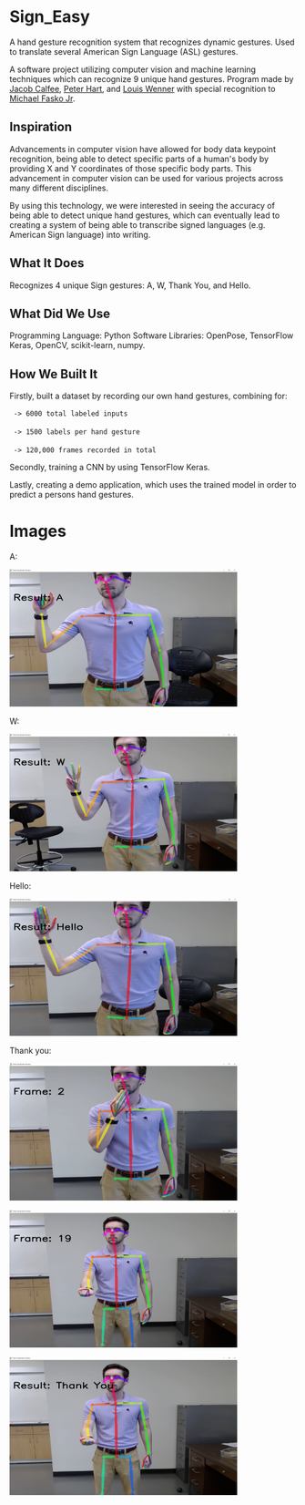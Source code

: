 # Sign_Easy
A hand gesture recognition system that recognizes dynamic gestures. Used to translate several American Sign Language (ASL) gestures. 

A software project utilizing computer vision and machine learning techniques which can recognize 9 unique hand gestures. Program made by [Jacob Calfee](https://github.com/jacobcalf/), [Peter Hart](https://github.com/PeterHart23), and [Louis Wenner](https://github.com/novonn) with special recognition to [Michael Fasko Jr](https://github.com/Fasko).

## Inspiration
Advancements in computer vision have allowed for body data keypoint recognition, being able to detect specific parts of a human's body by providing X and Y coordinates of those specific body parts. This advancement in computer vision can be used for various projects across many different disciplines.

By using this technology, we were interested in seeing the accuracy of being able to detect unique hand gestures, which can eventually lead to creating a system of being able to transcribe signed languages (e.g. American Sign language) into writing.


## What It Does
Recognizes 4 unique Sign gestures: A, W, Thank You, and Hello.

## What Did We Use
Programming Language: Python
Software Libraries: OpenPose, TensorFlow Keras, OpenCV, scikit-learn, numpy.

## How We Built It
 Firstly, built a dataset by recording our own hand gestures, combining for:
 
     -> 6000 total labeled inputs
     
     -> 1500 labels per hand gesture
     
     -> 120,000 frames recorded in total
     

Secondly, training a CNN by using TensorFlow Keras. 

Lastly, creating a demo application, which uses the trained model in order to predict a persons hand gestures.

# Images

A: &nbsp;

![](images/A.png "A")

W: &nbsp;

![](images/W.png "W")

Hello: &nbsp;

![](images/hello.png "Hello")

Thank you: &nbsp;

![](images/thankyou1.png "thankyou1")

![](images/thankyou2.png "thankyou2")

![](images/thankyou3.png "thankyou3")



